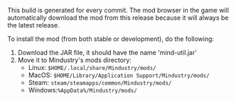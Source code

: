 This build is generated for every commit. The mod browser in the game will
automatically download the mod from this release because it will always be
the latest release.

To install the mod (from both stable or development), do the following:

1. Download the JAR file, it should have the name 'mind-util.jar'
2. Move it to Mindustry's mods directory:
   - Linux: `$HOME/.local/share/Mindustry/mods/`
   - MacOS: `$HOME/Library/Application Support/Mindustry/mods/`
   - Steam: `steam/steamapps/common/Mindustry/mods/`
   - Windows:`%AppData%/Mindustry/mods/`